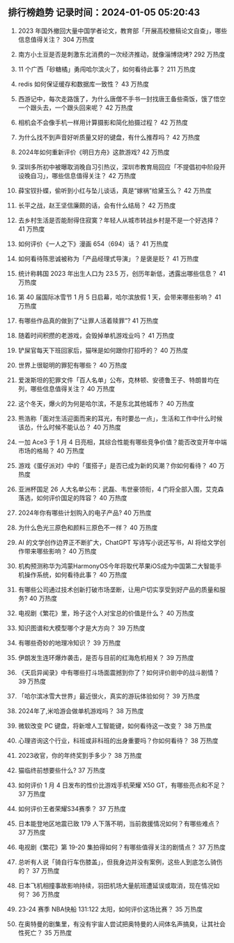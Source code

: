 
## 排行榜趋势 记录时间：2024-01-05 05:20:43
  
  1. 2023 年国外撤回大量中国学者论文，教育部「开展高校撤稿论文自查」，哪些信息值得关注？ 304 万热度
    
  2. 南方小土豆是否是刺激东北消费的一次经济推动，就像淄博烧烤? 292 万热度
    
  3. 11 个广西「砂糖橘」勇闯哈尔滨火了，如何看待此事？ 211 万热度
    
  4. redis 如何保证缓存和数据库一致性？ 43 万热度
    
  5. 西游记中，每次走路饿了，为什么唐僧不手书一封找唐王备些斋饭，饿了悟空一个跟头去，一个跟头回来呢？ 42 万热度
    
  6. 相机会不会像手机一样用计算摄影和简化拍摄过程？ 42 万热度
    
  7. 为什么找不到声音好听质量又好的键盘，有什么推荐吗？ 42 万热度
    
  8. 2024年如何重新评价《明日方舟》这款游戏? 42 万热度
    
  9. 深圳多所初中被曝取消晚自习引热议，深圳市教育局回应「不提倡初中阶段开设晚自习」，哪些信息值得关注？ 42 万热度
    
  10. 薛宝钗扑蝶，偷听到小红与坠儿谈话，真是“嫁祸”给黛玉么？ 42 万热度
    
  11. 长平之战，赵王坚信廉颇的话，会有什么结局？ 42 万热度
    
  12. 去乡村生活是否能耐得住寂寞？年轻人从城市转战乡村是不是一个好选择？ 41 万热度
    
  13. 如何评价《一人之下》漫画 654（694）话？ 41 万热度
    
  14. 如何看待陈思诚被称为「产品经理式导演」？是褒是贬？ 41 万热度
    
  15. 统计称韩国 2023 年出生人口为 23.5 万，创历年新低，透露出哪些信息？ 41 万热度
    
  16. 第 40 届国际冰雪节 1 月 5 日启幕，哈尔滨放假 1 天，会带来哪些影响？ 41 万热度
    
  17. 有哪些作品真的做到了“让罪人活着赎罪”? 41 万热度
    
  18. 随着时间积攒的老游戏，会毁掉单机游戏业吗？ 41 万热度
    
  19. 铲屎官每天下班回家后，猫咪是如何跟你打招呼的？ 40 万热度
    
  20. 世界上很聪明的罪犯有哪些？ 40 万热度
    
  21. 爱泼斯坦的犯罪文件「百人名单」公布，克林顿、安德鲁王子、特朗普均在列，哪些信息值得关注？ 40 万热度
    
  22. 这个冬天，爆火的为何是哈尔滨，不是东北其他城市？ 40 万热度
    
  23. 熊浩称「面对生活迎面而来的耳光，有时要怂一点」，生活和工作中什么时候该怂，什么时候不能认怂？ 40 万热度
    
  24. 一加 Ace3 于 1 月 4 日亮相，其综合性能有哪些竞争价值？能否改变开年中端市场的格局？ 40 万热度
    
  25. 游戏《蛋仔派对》中的「蛋搭子」是否已成为新的风潮？你如何看待？ 40 万热度
    
  26. 亚洲杯国足 26 人大名单公布：武磊、韦世豪领衔，4 门将全部入围，艾克森落选，如何评价国足的阵容？ 40 万热度
    
  27. 2024年你有哪些计划购入的电子产品? 40 万热度
    
  28. 为什么色光三原色和颜料三原色不一样？ 40 万热度
    
  29. AI 的文学创作边界正不断扩大，ChatGPT 写诗写小说还写书，AI 将给文学创作带来哪些影响？ 40 万热度
    
  30. 机构预测称华为鸿蒙HarmonyOS今年将取代苹果iOS成为中国第二大智能手机操作系统，如何看待此事？ 40 万热度
    
  31. 有哪些公司通过技术创新打破市场垄断，让用户切实享受到好产品的质量和服务? 40 万热度
    
  32. 电视剧《繁花》里，玲子这个人对宝总的价值是什么？ 40 万热度
    
  33. 知识图谱和大模型哪个才是大方向？ 39 万热度
    
  34. 有哪些奇妙的地理冷知识？ 39 万热度
    
  35. 伊朗发生连环爆炸袭击，是否与目前的红海危机相关？ 39 万热度
    
  36. 《天启异闻录》中有哪些打斗场面震撼到你了？如何评价剧中的战斗剧情？ 39 万热度
    
  37. 「哈尔滨冰雪大世界」最近很火，真实的游玩体验如何？ 39 万热度
    
  38. 2024年了,米哈游会做单机游戏吗？ 38 万热度
    
  39. 微软改变 PC 键盘，将新增人工智能键，如何看待这一改变？ 38 万热度
    
  40. 心理咨询这个行业，科班或非科班的出身重要吗？你如何看待？ 38 万热度
    
  41. 2023收官，你的年终奖到手多少？ 38 万热度
    
  42. 猫临终前想要些什么? 37 万热度
    
  43. 如何评价 1 月 4 日发布的性价比游戏手机荣耀 X50 GT，有哪些亮点和不足？ 37 万热度
    
  44. 如何评价王者荣耀S34赛季？ 37 万热度
    
  45. 日本能登地区地震已致 179 人下落不明，当前救援情况如何？有哪些难点？ 37 万热度
    
  46. 电视剧《繁花》第 19-20 集拍得如何？有哪些值得关注的剧情点？ 37 万热度
    
  47. 总听有人说「骑自行车伤膝盖」，但我身边并没有案例，这些人到底怎么骑伤的？ 37 万热度
    
  48. 日本飞机相撞事故影响持续，羽田机场大量航班遭延误或取消，现在情况如何？ 36 万热度
    
  49. 23-24 赛季 NBA快船 131:122 太阳，如何评价这场比赛？ 35 万热度
    
  50. 在奥特曼的剧集里，有没有宇宙人尝试把奥特曼的人间体名声搞臭，让其社会性死亡？ 35 万热度
    